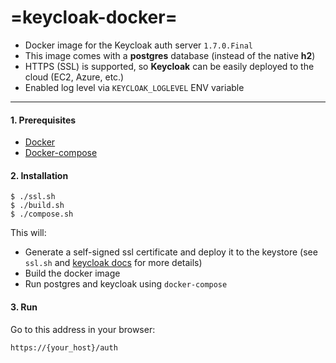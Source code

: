 =keycloak-docker=
======
 - Docker image for the Keycloak auth server ``1.7.0.Final``
 - This image comes with a **postgres** database (instead of the native **h2**)
 - HTTPS (SSL) is supported, so **Keycloak** can be easily deployed to the cloud (EC2, Azure, etc.)
 - Enabled log level via ``KEYCLOAK_LOGLEVEL`` ENV variable
 
----

#### 1. Prerequisites
 - [Docker](https://gist.github.com/maslick/69291bd5ed649892fe1b)
 - [Docker-compose](https://gist.github.com/maslick/5f77efa8ba0f8df98548)


#### 2. Installation
 ```
 $ ./ssl.sh
 $ ./build.sh
 $ ./compose.sh
 ```
 This will:
- Generate a self-signed ssl certificate and deploy it to the keystore (see ``ssl.sh`` and [keycloak docs](http://docs.jboss.org/keycloak/docs/1.2.0.Beta1/userguide/html_single/index.html#d4e278) for more details)
- Build the docker image
- Run postgres and keycloak using ``docker-compose``
 
#### 3. Run
Go to this address in your browser:
```
https://{your_host}/auth
```

